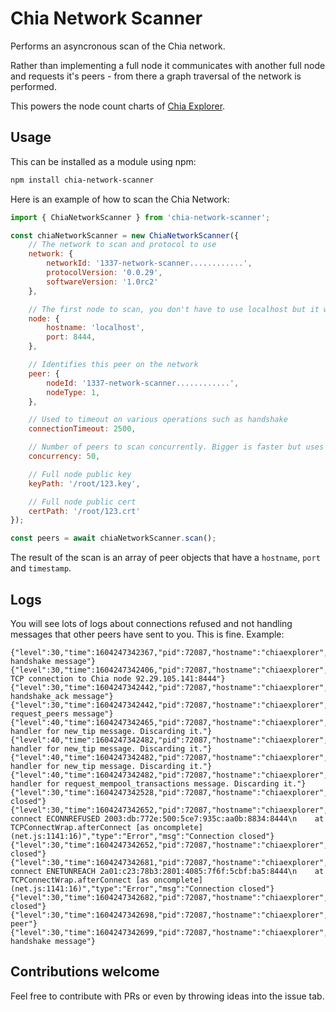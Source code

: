 # Chia Network Scanner

Performs an asyncronous scan of the Chia network.

Rather than implementing a full node it communicates with another full node and requests it's peers - from there a graph traversal of the network is performed.

This powers the node count charts of [Chia Explorer](https://www.chiaexplorer.com).

## Usage

This can be installed as a module using npm:

```bash
npm install chia-network-scanner
```

Here is an example of how to scan the Chia Network:

```javascript
import { ChiaNetworkScanner } from 'chia-network-scanner';

const chiaNetworkScanner = new ChiaNetworkScanner({
    // The network to scan and protocol to use
    network: {
        networkId: '1337-network-scanner............',
        protocolVersion: '0.0.29',
        softwareVersion: '1.0rc2'
    },

    // The first node to scan, you don't have to use localhost but it works if you are running a Chia node locally
    node: {
        hostname: 'localhost',
        port: 8444,
    },

    // Identifies this peer on the network
    peer: {
        nodeId: '1337-network-scanner............',
        nodeType: 1,
    },

    // Used to timeout on various operations such as handshake
    connectionTimeout: 2500,

    // Number of peers to scan concurrently. Bigger is faster but uses more sockets and memory :)
    concurrency: 50,

    // Full node public key
    keyPath: '/root/123.key',

    // Full node public cert
    certPath: '/root/123.crt'
});

const peers = await chiaNetworkScanner.scan();
```

The result of the scan is an array of peer objects that have a `hostname`, `port` and `timestamp`.

## Logs

You will see lots of logs about connections refused and not handling messages that other peers have sent to you. This is fine. Example:

```
{"level":30,"time":1604247342367,"pid":72087,"hostname":"chiaexplorer","msg":"Sending handshake message"}
{"level":30,"time":1604247342406,"pid":72087,"hostname":"chiaexplorer","msg":"Established TCP connection to Chia node 92.29.105.141:8444"}
{"level":30,"time":1604247342442,"pid":72087,"hostname":"chiaexplorer","msg":"Sending handshake_ack message"}
{"level":30,"time":1604247342442,"pid":72087,"hostname":"chiaexplorer","msg":"Sending request_peers message"}
{"level":40,"time":1604247342465,"pid":72087,"hostname":"chiaexplorer","msg":"No handler for new_tip message. Discarding it."}
{"level":40,"time":1604247342482,"pid":72087,"hostname":"chiaexplorer","msg":"No handler for new_tip message. Discarding it."}
{"level":40,"time":1604247342482,"pid":72087,"hostname":"chiaexplorer","msg":"No handler for new_tip message. Discarding it."}
{"level":40,"time":1604247342482,"pid":72087,"hostname":"chiaexplorer","msg":"No handler for request_mempool_transactions message. Discarding it."}
{"level":30,"time":1604247342528,"pid":72087,"hostname":"chiaexplorer","msg":"Connection closed"}
{"level":30,"time":1604247342652,"pid":72087,"hostname":"chiaexplorer","errno":"ECONNREFUSED","code":"ECONNREFUSED","syscall":"connect","address":"2003:db:772e:500:5ce7:935c:aa0b:8834","port":8444,"stack":"Error: connect ECONNREFUSED 2003:db:772e:500:5ce7:935c:aa0b:8834:8444\n    at TCPConnectWrap.afterConnect [as oncomplete] (net.js:1141:16)","type":"Error","msg":"Connection closed"}
{"level":30,"time":1604247342652,"pid":72087,"hostname":"chiaexplorer","msg":"Connection closed"}
{"level":30,"time":1604247342681,"pid":72087,"hostname":"chiaexplorer","errno":"ENETUNREACH","code":"ENETUNREACH","syscall":"connect","address":"2a01:c23:78b3:2801:4085:7f6f:5cbf:ba5","port":8444,"stack":"Error: connect ENETUNREACH 2a01:c23:78b3:2801:4085:7f6f:5cbf:ba5:8444\n    at TCPConnectWrap.afterConnect [as oncomplete] (net.js:1141:16)","type":"Error","msg":"Connection closed"}
{"level":30,"time":1604247342682,"pid":72087,"hostname":"chiaexplorer","msg":"Connection closed"}
{"level":30,"time":1604247342698,"pid":72087,"hostname":"chiaexplorer","visited":false,"hostname":"165.227.56.10","port":8444,"timestamp":1602428570,"msg":"Visiting peer"}
{"level":30,"time":1604247342699,"pid":72087,"hostname":"chiaexplorer","msg":"Sending handshake message"}
```

## Contributions welcome

Feel free to contribute with PRs or even by throwing ideas into the issue tab.
